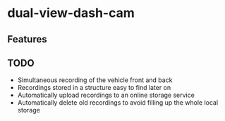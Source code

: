 # dual-view-dash-cam



## Features



## TODO

- Simultaneous recording of the vehicle front and back
- Recordings stored in a structure easy to find later on
- Automatically upload recordings to an online storage service
- Automatically delete old recordings to avoid filling up the whole local storage